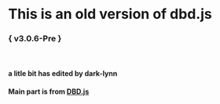 <br>

# This is an old version of dbd.js
### { v3.0.6-Pre }

<br>

#### a litle bit has edited by dark-lynn
#### Main part is from [DBD.js](https://www.npmjs.com/package/aoi.js)

